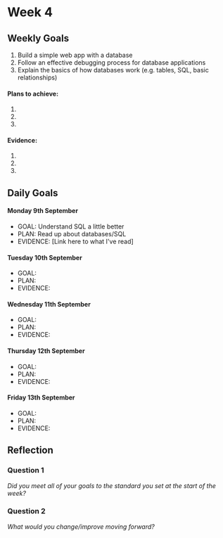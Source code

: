 # Week 4

## Weekly Goals

1. Build a simple web app with a database
2. Follow an effective debugging process for database applications
3. Explain the basics of how databases work (e.g. tables, SQL, basic relationships)

#### Plans to achieve:

1.
2.
3.

#### Evidence:


1.
2.
3.

## Daily Goals

#### Monday 9th September
- GOAL: Understand SQL a little better
- PLAN: Read up about databases/SQL
- EVIDENCE: [Link here to what I've read]

#### Tuesday 10th September
- GOAL:
- PLAN:
- EVIDENCE:

#### Wednesday 11th September
- GOAL:
- PLAN:
- EVIDENCE:

#### Thursday 12th September
- GOAL:
- PLAN:
- EVIDENCE:

#### Friday 13th September
- GOAL:
- PLAN:
- EVIDENCE:

## Reflection

### Question 1

*Did you meet all of your goals to the standard you set at the start of the week?*

### Question 2

*What would you change/improve moving forward?*

